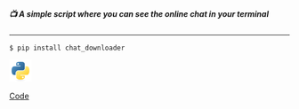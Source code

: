 <h5> 📺 A simple script where you can see the online chat in your terminal </h5>
<hr>
<pre class="notranslate"><code>$ pip install chat_downloader</code></pre>
<p align="left" dir="auto"></a> <a href="https://www.python.org" rel="nofollow"> <img src="https://raw.githubusercontent.com/devicons/devicon/master/icons/python/python-original.svg" alt="python" width="40" height="40" style="max-width: 100%;"> </a> </p>
<p dir="auto"><a href="https://github.com/JustGithubProject/GET_CHAT_FROM_STREAM_PLATFORM/blob/master/main.py">Code</a></p>
